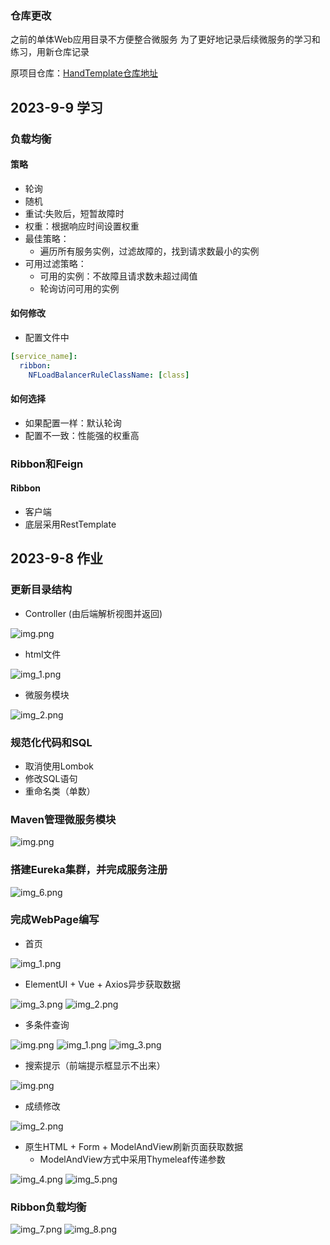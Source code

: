 ### 仓库更改
之前的单体Web应用目录不方便整合微服务
为了更好地记录后续微服务的学习和练习，用新仓库记录

原项目仓库：[HandTemplate仓库地址](https://github.com/2907555270/HandTemplate_44294)

## 2023-9-9 学习
### 负载均衡
#### 策略
* 轮询
* 随机
* 重试:失败后，短暂故障时
* 权重：根据响应时间设置权重
* 最佳策略：
  * 遍历所有服务实例，过滤故障的，找到请求数最小的实例
* 可用过滤策略：
  * 可用的实例：不故障且请求数未超过阈值
  * 轮询访问可用的实例
#### 如何修改
* 配置文件中
```yml
[service_name]:
  ribbon:
    NFLoadBalancerRuleClassName: [class]
```
#### 如何选择
* 如果配置一样：默认轮询
* 配置不一致：性能强的权重高

### Ribbon和Feign
#### Ribbon
* 客户端
* 底层采用RestTemplate
##


## 2023-9-8 作业
### 更新目录结构
* Controller (由后端解析视图并返回)

![img.png](source/img_micro.png)

* html文件

![img_1.png](source/img_micro_1.png)

* 微服务模块

![img_2.png](source/img_micro_2.png)

### 规范化代码和SQL
* 取消使用Lombok
* 修改SQL语句
* 重命名类（单数）

### Maven管理微服务模块
![img.png](source/img.png)

### 搭建Eureka集群，并完成服务注册
![img_6.png](source/img_6.png)

### 完成WebPage编写
* 首页

![img_1.png](source/img_1.png)
* ElementUI + Vue + Axios异步获取数据

![img_3.png](source/img_9_11_3.png)
![img_2.png](source/img_2.png)
* 多条件查询

![img.png](source/img_9_11.png)
![img_1.png](source/img_9_11_1.png)
![img_3.png](source/img_3.png)
* 搜索提示（前端提示框显示不出来）

![img.png](source/img_input.png)
* 成绩修改

![img_2.png](source/img_9_11_2.png)

* 原生HTML + Form + ModelAndView刷新页面获取数据
    * ModelAndView方式中采用Thymeleaf传递参数

![img_4.png](source/img_4.png)
![img_5.png](source/img_5.png)

### Ribbon负载均衡
![img_7.png](source/img_7.png)
![img_8.png](source/img_8.png)

